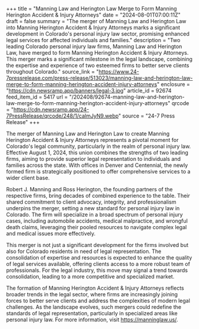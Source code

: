 +++
title = "Manning Law and Herington Law Merge to Form Manning Herington Accident & Injury Attorneys"
date = "2024-08-01T07:00:11Z"
draft = false
summary = "The merger of Manning Law and Herington Law into Manning Herington Accident & Injury Attorneys marks a significant development in Colorado's personal injury law sector, promising enhanced legal services for affected individuals and families."
description = "Two leading Colorado personal injury law firms, Manning Law and Herington Law, have merged to form Manning Herington Accident & Injury Attorneys. This merger marks a significant milestone in the legal landscape, combining the expertise and experience of two esteemed firms to better serve clients throughout Colorado."
source_link = "https://www.24-7pressrelease.com/press-release/513023/manning-law-and-herington-law-merge-to-form-manning-herington-accident-injury-attorneys"
enclosure = "https://cdn.newsramp.app/banners/legal-3.jpg"
article_id = 92674
feed_item_id = 5417
url = "/202408/92674-manning-law-and-herington-law-merge-to-form-manning-herington-accident-injury-attorneys"
qrcode = "https://cdn.newsramp.app/24-7PressRelease/qrcode/248/1/calmJyN9.webp"
source = "24-7 Press Release"
+++

<p>The merger of Manning Law and Herington Law to create Manning Herington Accident & Injury Attorneys represents a pivotal moment for Colorado's legal community, particularly in the realm of personal injury law. Effective August 1, 2024, this union combines the strengths of two leading firms, aiming to provide superior legal representation to individuals and families across the state. With offices in Denver and Centennial, the newly formed firm is strategically positioned to offer comprehensive services to a wider client base.</p><p>Robert J. Manning and Ross Herington, the founding partners of the respective firms, bring decades of combined experience to the table. Their shared commitment to client advocacy, integrity, and professionalism underpins the merger, setting a new standard for personal injury law in Colorado. The firm will specialize in a broad spectrum of personal injury cases, including automobile accidents, medical malpractice, and wrongful death claims, leveraging their pooled resources to navigate complex legal and medical issues more effectively.</p><p>This merger is not just a significant development for the firms involved but also for Colorado residents in need of legal representation. The consolidation of expertise and resources is expected to enhance the quality of legal services available, offering clients access to a more robust team of professionals. For the legal industry, this move may signal a trend towards consolidation, leading to a more competitive and specialized market.</p><p>The formation of Manning Herington Accident & Injury Attorneys reflects broader trends in the legal sector, where firms are increasingly joining forces to better serve clients and address the complexities of modern legal challenges. As the landscape evolves, such mergers could redefine the standards of legal representation, particularly in specialized areas like personal injury law. For more information, visit <a href='https://manninglaw.us/' rel='nofollow' target='_blank'>https://manninglaw.us/</a>.</p>
